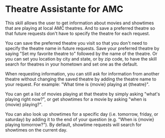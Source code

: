 # Theatre Assistante for AMC

This skill allows the user to get information about movies and showtimes that are playing at local AMC theatres. And to save a preferred theatre so that future requests don't have to specify the theatre for each request.

You can save the preferred theatre you visit so that you don't need to specify the theatre name in future requests. Save your preferred theatre by saying "Set my favorite theatre to" followed by the name of the theatre. Or you can set you location by city and state, or by zip code, to have the skill search for theatres in your hometown and set one as the default.

When requesting information, you can still ask for information from another theatre without changing the saved theatre by adding the theatre name to your request. For example: "What time is {movie} playing at {theatre}".

You can get a list of movies playing at that theatre by simply asking "what's playing right now?", or get showtimes for a movie by asking "when is {movie} playing?".

You can also look up showtimes for a specific day (i.e. tomorrow, friday, or saturday) by adding it to the end of your question (e.g. "When is {movie} playing tomorrow?"). By default, showtime requests will search for showtimes on the current day.
